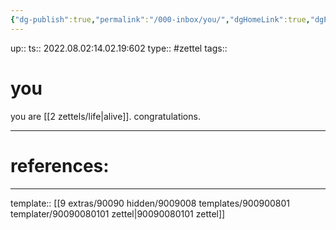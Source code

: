 ```yaml
---
{"dg-publish":true,"permalink":"/000-inbox/you/","dgHomeLink":true,"dgPassFrontmatter":false}
---
```


up:: 
ts:: 2022.08.02:14.02.19:602
type:: #zettel
tags:: 

# you

you are [[2 zettels/life|alive]]. congratulations.

---
# references:



---
template:: [[9 extras/90090 hidden/9009008 templates/900900801 templater/90090080101 zettel|90090080101 zettel]]
